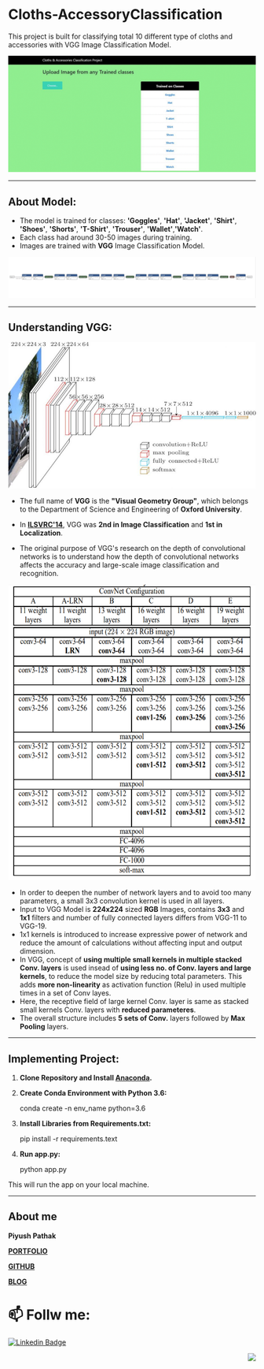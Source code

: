 # Cloths-AccessoryClassification
This project is built for classifying total 10 different type of cloths and accessories with VGG Image Classification Model.


<img src="https://github.com/manthanpatel98/Cloths-AccessoryClassification/blob/main/Readme_Images/cloth-classification.gif" width=750>

---

## About Model:
* The model is trained for classes: **'Goggles'**, **'Hat'**, **'Jacket'**, **'Shirt'**, **'Shoes'**, **'Shorts'**, **'T-Shirt'**, **'Trouser'**, **'Wallet'**,**'Watch'**.
* Each class had around 30-50 images during training.
* Images are trained with **VGG** Image Classification Model.

<img src="https://github.com/manthanpatel98/Cloths-AccessoryClassification/blob/main/Readme_Images/Fashion-Model.png">

---

## Understanding VGG:

<img src="https://github.com/manthanpatel98/Cloths-AccessoryClassification/blob/main/Readme_Images/vgg16-neural-network.jpg" width=750>

* The full name of **VGG** is the **"Visual Geometry Group"**, which belongs to the Department of Science and Engineering of **Oxford University**.

* In **[ILSVRC'14](http://www.image-net.org/challenges/LSVRC/#:~:text=The%20ImageNet%20Large%20Scale%20Visual,image%20classification%20at%20large%20scale.&text=Another%20motivation%20is%20to%20measure,indexing%20for%20retrieval%20and%20annotation.)**, VGG was **2nd in Image Classification** and **1st in Localization**.

* The original purpose of VGG's research on the depth of convolutional networks is to understand how the depth of convolutional networks affects the accuracy and large-scale image classification and recognition.

<img src="https://github.com/manthanpatel98/Cloths-AccessoryClassification/blob/main/Readme_Images/VGG-models.png" height=600>

* In order to deepen the number of network layers and to avoid too many parameters, a small 3x3 convolution kernel is used in all layers.
* Input to VGG Model is **224x224** sized **RGB** Images, contains **3x3** and **1x1** filters and number of fully connected layers differs from VGG-11 to VGG-19.
* 1x1 kernels is introduced to increase expressive power of network and reduce the amount of calculations without affecting input and output dimension.
* In VGG, concept of **using multiple small kernels in multiple stacked Conv. layers** is used insead of **using less no. of Conv. layers and large kernels**, to reduce the model size by reducing total parameters. This adds **more non-linearity** as activation function (Relu) in used multiple times in a set of Conv layes.
* Here, the receptive field of large kernel Conv. layer is same as stacked small kernels Conv. layers with **reduced parameteres**.
* The overall structure includes **5 sets of Conv.** layers followed by **Max Pooling** layers.

---



## Implementing Project:
1. **Clone Repository and Install [Anaconda](https://docs.anaconda.com/anaconda/install/).**

2. **Create Conda Environment with Python 3.6:** 

    conda create -n env_name python=3.6 

3. **Install Libraries from Requirements.txt:**

    pip install -r requirements.text

4. **Run app.py:**
    
    python app.py

This will run the app on your local machine.

---

## About me

**Piyush Pathak**

[**PORTFOLIO**](https://anirudhrapathak3.wixsite.com/piyush)

[**GITHUB**](https://github.com/piyushpathak03)

[**BLOG**](https://medium.com/@piyushpathak03)


# 📫 Follw me: 

[![Linkedin Badge](https://img.shields.io/badge/-PiyushPathak-blue?style=flat-square&logo=Linkedin&logoColor=white&link=https://www.linkedin.com/in/piyushpathak03/)](https://www.linkedin.com/in/piyushpathak03/)

<p  align="right"><img height="100" src = "https://media.giphy.com/media/l3URDstnIjBNY7rwLB/giphy.gif"></p>



